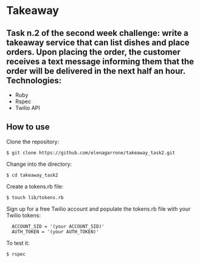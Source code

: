 Takeaway
======
Task n.2 of the second week challenge: 
write a takeaway service that can list dishes and place orders. Upon placing the order, the customer receives a text message informing them that the order will be delivered in the next half an hour.
Technologies:
-----------
- Ruby
- Rspec
- Twilio API

How to use
----------
Clone the repository:
```shell
$ git clone https://github.com/elenagarrone/takeaway_task2.git
```
Change into the directory:
```shell
$ cd takeaway_task2
```
Create a tokens.rb file:
```shell
$ touch lib/tokens.rb
```
Sign up for a free Twilio account and populate the tokens.rb file with your Twilio tokens:
```shell
  ACCOUNT_SID = '(your ACCOUNT_SID)'
  AUTH_TOKEN = '(your AUTH_TOKEN)'
```

To test it:
```shell
$ rspec
```

